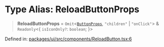 # Type Alias: ReloadButtonProps

> **ReloadButtonProps** = `Omit`\<[`ButtonProps`](ButtonProps.md), `"children"` \| `"onClick"`\> & `Readonly`\<\{ `isIconOnly?`: `boolean`; \}\>

Defined in: [packages/ui/src/components/ReloadButton.tsx:6](https://github.com/laruss/react-text-game/blob/4915125f9c22f1259a088eb59b920654db3f32d0/packages/ui/src/components/ReloadButton.tsx#L6)
